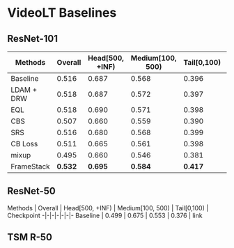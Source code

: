 # VideoLT Baselines

## ResNet-101

Methods | Overall | Head[500, +INF) | Medium[100, 500) | Tail[0,100) | Script | Checkpoint
-|-|-|-|-|-|-
Baseline | 0.516 | 0.687 | 0.568 | 0.396 | [baseline.sh](https://github.com/17Skye17/VideoLT/blob/master/scripts/baseline.sh) | link
LDAM + DRW | 0.518 | 0.687 | 0.572 | 0.397 | [ldamloss.sh](https://github.com/17Skye17/VideoLT/blob/master/scripts/ldamloss.sh) | link
EQL | 0.518 | 0.690 | 0.571 | 0.398 | [EQL.sh](https://github.com/17Skye17/VideoLT/blob/master/scripts/EQL.sh) | link
CBS | 0.507 | 0.660 | 0.559 | 0.390 | [CBS.sh](https://github.com/17Skye17/VideoLT/blob/master/scripts/CBS.sh) | link
SRS | 0.516 | 0.680 | 0.568 | 0.399 | [SRS.sh](https://github.com/17Skye17/VideoLT/blob/master/scripts/SRS.sh) | link
CB Loss | 0.511 | 0.665 | 0.561 | 0.398 | [cbloss.sh](https://github.com/17Skye17/VideoLT/blob/master/scripts/cbloss.sh) | link
mixup | 0.495 | 0.660 | 0.546 | 0.381 | [mixup.sh](https://github.com/17Skye17/VideoLT/blob/master/scripts/mixup.sh) | link
FrameStack | **0.532** |  **0.695** | **0.584** | **0.417** | [framestack.sh](https://github.com/17Skye17/VideoLT/blob/master/scripts/framestack.sh) | link


## ResNet-50

Methods | Overall | Head[500, +INF) | Medium[100, 500) | Tail[0,100) | Checkpoint
-|-|-|-|-|-|-
Baseline | 0.499 | 0.675 | 0.553 | 0.376 | link




## TSM R-50
